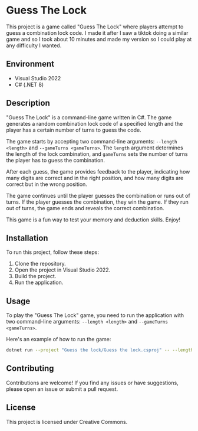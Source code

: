 # Guess The Lock

This project is a game called "Guess The Lock" where players attempt to guess a combination lock code. I made it after I saw a tiktok doing a similar game and so I took about 10 minutes and made my version so I could play at any difficulty I wanted.

## Environment

- Visual Studio 2022
- C# (.NET 8)

## Description

"Guess The Lock" is a command-line game written in C#. The game generates a random combination lock code of a specified length and the player has a certain number of turns to guess the code.

The game starts by accepting two command-line arguments: `--length <length>` and `--gameTurns <gameTurns>`. The `length` argument determines the length of the lock combination, and `gameTurns` sets the number of turns the player has to guess the combination.

After each guess, the game provides feedback to the player, indicating how many digits are correct and in the right position, and how many digits are correct but in the wrong position.

The game continues until the player guesses the combination or runs out of turns. If the player guesses the combination, they win the game. If they run out of turns, the game ends and reveals the correct combination.

This game is a fun way to test your memory and deduction skills. Enjoy!

## Installation

To run this project, follow these steps:

1. Clone the repository.
2. Open the project in Visual Studio 2022.
3. Build the project.
4. Run the application.

## Usage

To play the "Guess The Lock" game, you need to run the application with two command-line arguments: `--length <length>` and `--gameTurns <gameTurns>`.

Here's an example of how to run the game:

```sh
dotnet run --project "Guess the lock/Guess the lock.csproj" -- --length 4 --gameTurns 10
```

## Contributing

Contributions are welcome! If you find any issues or have suggestions, please open an issue or submit a pull request.

## License

This project is licensed under Creative Commons.

```

```

